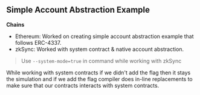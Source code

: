 ## Simple Account Abstraction Example

**Chains**
- Ethereum: Worked on creating simple account abstraction example that follows ERC-4337.
- zkSync: Worked with system contract & native account abstraction.

> Use `--system-mode=true` in command while working with zkSync

While working with system contracts if we didn't add the flag then it stays the simulation and if we add the flag compiler does in-line replacements to make sure that our contracts interacts with system contracts.

